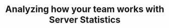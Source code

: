 ---
title: Analyzing how your team works with Server Statistics
shortTitle: Server Statistics
intro: 'To analyze how your team works, understand the value you get from {% data variables.product.prodname_ghe_server %}, and help us improve our products, you can use {% data variables.product.prodname_server_statistics %} to review your usage data for {% data variables.product.prodname_ghe_server %} and share this aggregate data with {% data variables.product.company_short %}.'
versions:
  feature: 'server-statistics'
children:
  - /about-server-statistics
  - /exporting-server-statistics
  - /requesting-server-statistics-using-the-rest-api
---
